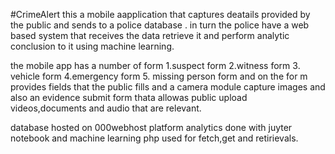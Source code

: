 #CrimeAlert
this a mobile aapplication that captures deatails provided by the public and sends to a police database . in turn the police have a web based system that receives the data retrieve it and perform analytic conclusion to it using machine learning.

the mobile app has a number of form 1.suspect form
2.witness form
3. vehicle form
4.emergency form
5. missing person form
 and on the for m provides fields that the public fills and a camera module capture images
 and also an evidence submit form thata allowas public upload videos,documents and audio that are relevant.
 
 database hosted on 000webhost platform
 analytics done with juyter notebook and machine learning
 php used for fetch,get and retirievals.
